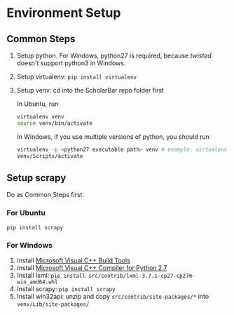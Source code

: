 # Environment Setup

## Common Steps

1. Setup python. For Windows, python27 is required, because *twisted* doesn't support python3 in Windows.
2. Setup virtualenv: `pip install virtualenv`
3. Setup venv: cd into the ScholarBar repo folder first
    
    In Ubuntu, run
    
    ```bash
    virtualenv venv
    source venv/bin/activate
    ````

    In Windows, if you use multiple versions of python, you should run
    ```bash
    virtualenv -p <python27 executable path> venv # example: virtualenv -p C:/Python27/python.exe venv
    venv/Scripts/activate
    ```

## Setup scrapy

Do as Common Steps first.

### For Ubuntu
`pip install scrapy`

### For Windows

1. Install [Microsoft Visual C++ Build Tools](https://www.microsoft.com/en-us/download/details.aspx?id=48159)
2. Install [Microsoft Visual C++ Compiler for Python 2.7](https://www.microsoft.com/en-us/download/details.aspx?id=44266)
3. Install lxml: `pip install src/contrib/lxml-3.7.1-cp27-cp27m-win_amd64.whl`
4. Install scrapy: `pip install scrapy`
5. Install win32api: unzip and copy `src/contrib/site-packages/*` into `venv/Lib/site-packages/`

